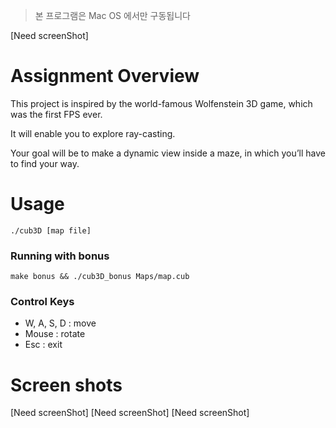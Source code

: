 > 본 프로그램은 Mac OS 에서만 구동됩니다

[Need screenShot]

# Assignment Overview
This project is inspired by the world-famous Wolfenstein 3D game, which was the first FPS ever. 

It will enable you to explore ray-casting. 

Your goal will be to make a dynamic view inside a maze, in which you’ll have to find your way.


# Usage
```
./cub3D [map file]
```

### Running with bonus
```
make bonus && ./cub3D_bonus Maps/map.cub
```

### Control Keys
- W, A, S, D : move
- Mouse : rotate
- Esc : exit

# Screen shots
[Need screenShot]
[Need screenShot]
[Need screenShot]
